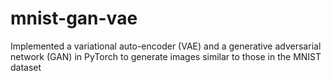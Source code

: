 # mnist-gan-vae
Implemented a variational auto-encoder (VAE) and a generative adversarial network (GAN) in PyTorch to generate images similar to those in the MNIST dataset
